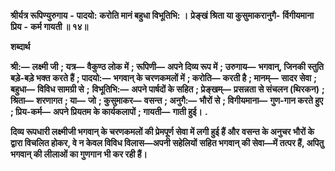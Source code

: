  **श्रीर्यत्र रूपिण्युरुगाय** **-** **पादयो:** **करोति मानं बहुधा विभूतिभि: ।** **प्रेङ्खं श्रिता या कुसुमाकरानुगै-** **र्विगीयमाना प्रिय** **-** **कर्म गायती ॥ १४॥** 

**शब्दार्थ** 

**श्री:—** **लक्ष्मी जी** **; यत्र—** **वैकुण्ठ लोक में** **; रूपिणी—** **अपने दिव्य रूप में** **; उरुगाय—** **भगवान्, जिनकी स्तुति बड़े-बड़े भक्त** **करते हैं** **; पादयो:—** **भगवान् के चरणकमलों में** **; करोति—** **करती है** **; मानम्—** **सादर सेवा** **; बहुधा—** **विविध सामग्री से** **;** **विभूतिभि:—** **अपने पार्षदों के सहित** **; प्रेङ्खम्—** **प्रसन्नता से संचलन (थिरकन)** **; श्रिता—** **शरणागत** **; या—** **जो** **; कुसुमाकर—** **वसन्त** **; अनुगै:—** **भौरों से** **; विगीयमाना—** **गुण-गान करते हुए** **; प्रिय-कर्म—** **अपने प्रियतम के कार्यकलापों** **; गायती—** **गाती हुई।** **.** 

**दिव्य रूपधारी लक्ष्मीजी भगवान् के चरणकमलों की प्रेमपूर्ण सेवा में लगी हुई हैं और** **वसन्त के अनुचर भौरों के द्वारा विचलित होकर, वे न केवल विविध विलास—अपनी सहेलियों** **सहित भगवान् की सेवा—में तत्पर हैं, अपितु भगवान् की लीलाओं का गुणगान भी कर रही हैं।** 